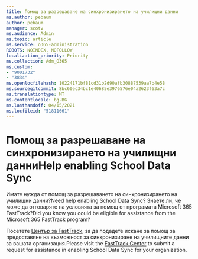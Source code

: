 ```yaml
---
title: Помощ за разрешаване на синхронизирането на училищни данни
ms.author: pebaum
author: pebaum
manager: scotv
ms.audience: Admin
ms.topic: article
ms.service: o365-administration
ROBOTS: NOINDEX, NOFOLLOW
localization_priority: Priority
ms.collection: Adm_O365
ms.custom:
- "9001732"
- "3834"
ms.openlocfilehash: 10224171bf81cd31b2d90afb30887539aa7b4e58
ms.sourcegitcommit: 8bc60ec34bc1e40685e3976576e04a2623f63a7c
ms.translationtype: MT
ms.contentlocale: bg-BG
ms.lasthandoff: 04/15/2021
ms.locfileid: "51811661"
---
```

# <a name="help-enabling-school-data-sync"></a><span data-ttu-id="65f99-102">Помощ за разрешаване на синхронизирането на училищни данни</span><span class="sxs-lookup"><span data-stu-id="65f99-102">Help enabling School Data Sync</span></span>

<span data-ttu-id="65f99-103">Имате нужда от помощ за разрешаването на синхронизирането на училищни данни?</span><span class="sxs-lookup"><span data-stu-id="65f99-103">Need help enabling School Data Sync?</span></span> <span data-ttu-id="65f99-104">Знаете ли, че може да отговаряте на условията за помощ от програмата Microsoft 365 FastTrack?</span><span class="sxs-lookup"><span data-stu-id="65f99-104">Did you know you could be eligible for assistance from the Microsoft 365 FastTrack program?</span></span>

<span data-ttu-id="65f99-105">Посетете [Център за FastTrack](https://www.microsoft.com/fasttrack), за да подадете искане за помощ за предоставяне на възможност за синхронизиране на училищните данни за вашата организация.</span><span class="sxs-lookup"><span data-stu-id="65f99-105">Please visit the [FastTrack Center](https://www.microsoft.com/fasttrack) to submit a request for assistance in enabling School Data Sync for your organization.</span></span>
